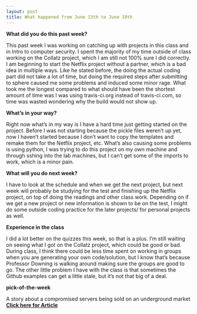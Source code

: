 ```yaml
---
layout: post
title: What happened from June 13th to June 19th
---
```



**What did you do this past week?**

This past week I was working on catching up with projects in this class and in Intro to computer security. I spent the majority of my time outside of class working on the Collatz project, which I am still not 100% sure I did correctly. I am beginning to start the Netflix project without a partner, which is a bad idea in multiple ways.
Like he stated before, the doing the actual coding part did not take a lot of time, but doing the required steps after submitting to sphere caused me some problems and induced some minor rage. What took me the longest compared to what should have been the shortest amount of time was I was using travis-ci.org instead of travis-ci.com, so time was wasted wondering why the build would not show up.

**What’s in your way?**

Right now what’s in my way is I have a hard time just getting started on the project. Before I was not starting because the pickle files weren’t up yet, now I haven’t started because I don’t want to copy the templates and remake them for the Netflix project, etc. What’s also causing some problems is using python, I was trying to do this project on my own machine and through sshing into the lab machines, but I can’t get some of the imports to work, which is a minor pain.

**What will you do next week?**

I have to look at the schedule and when we get the next project, but next week will probably be studying for the test and finishing up the Netflix project, on top of doing the readings and other class work. Depending on if we get a new project or new information is shown to be on the test, I might do some outside coding practice for the later projects/ for personal projects as well.

**Experience in the class**

I did a lot better on the quizzes this week, so that is a plus. I’m still waiting on seeing what I got on the Collatz project, which could be good or bad. During class, I think there could be less time spent on working in groups when you are generating your own code/solution, but I know that’s because Professor Downing is walking around making sure the groups are good to go. The other little problem I have with the class is that sometimes the Github examples can get a little stale, but it’s not that big of a deal.

**pick-of-the-week**

A story about a compromised servers being sold on an underground market
 **[Click here for Article](https://threatpost.com/inside-the-xdedic-hacked-server-marketplace/118713//)**


